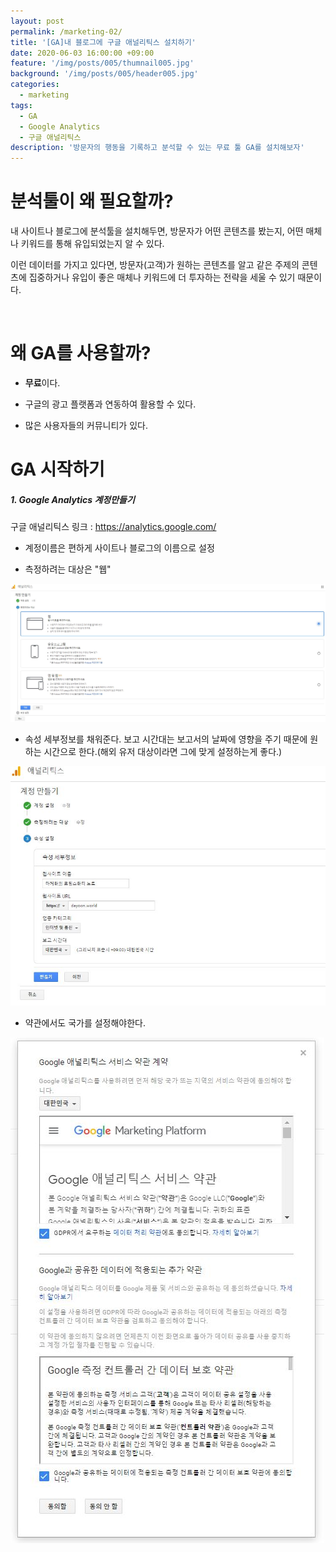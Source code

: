 ```yaml
---
layout: post
permalink: /marketing-02/
title: '[GA]내 블로그에 구글 애널리틱스 설치하기'
date: 2020-06-03 16:00:00 +09:00
feature: '/img/posts/005/thumnail005.jpg'
background: '/img/posts/005/header005.jpg'
categories:
  - marketing
tags:
  - GA
  - Google Analytics
  - 구글 애널리틱스
description: '방문자의 행동을 기록하고 분석할 수 있는 무료 툴 GA를 설치해보자'
---
```


# 분석툴이 왜 필요할까?

내 사이트나 블로그에 분석툴을 설치해두면, 방문자가 어떤 콘텐츠를 봤는지, 어떤 매체나 키워드를 통해 유입되었는지 알 수 있다.

이런 데이터를 가지고 있다면, 방문자(고객)가 원하는 콘텐츠를 알고 같은 주제의 콘텐츠에 집중하거나 유입이 좋은 매체나 키워드에 더 투자하는 전략을 세울 수 있기 때문이다.

​     

# 왜 GA를 사용할까?

* **무료**이다.

  

* 구글의 광고 플랫폼과 연동하여 활용할 수 있다.

  

* 많은 사용자들의 커뮤니티가 있다.

  

# GA 시작하기

##### 1. Google Analytics 계정만들기

구글 애널리틱스 링크 : <https://analytics.google.com/>

* 계정이름은 편하게 사이트나 블로그의 이름으로 설정

* 측정하려는 대상은 "웹"

![GA 계정 만들기](/img/posts/005/join2.JPG)

* 속성 세부정보를 채워준다. 보고 시간대는 보고서의 날짜에 영향을 주기 때문에 원하는 시간으로 한다.(해외 유저 대상이라면 그에 맞게 설정하는게 좋다.)

![GA 계정 만들기](/img/posts/005/join3.JPG)

* 약관에서도 국가를 설정해야한다.

![GA 계정 만들기](/img/posts/005/join4.JPG)